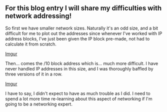 ## For this blog entry I will share my difficulties with network addressing!

So first we have smaller network sizes. Naturally it's an odd size, and a bit difficult for me to plot out the addresses since whenever I've worked with IP address blocks, I've just been given the IP block pre-made, not had to calculate it from scratch.

[Imgur](https://i.imgur.com/bshY1NW.png)

Then... comes the /10 block address which is... much more difficult. I have never handled IP addresses in this size, and I was thoroughly baffled by three versions of it in a row. 

[Imgur](https://i.imgur.com/jhPCybM.png)

I have to say, I didn't expect to have as much trouble as I did. I need to spend a lot more time re-learning about this aspect of networking if I'm going to be a networking expert.
